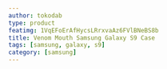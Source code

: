 ```yaml
---
author: tokodab
type: product
featimg: 1VqEFoErAfHycsLRrxvaAz6FVlBNeBS8b
title: Venom Mouth Samsung Galaxy S9 Case
tags: [samsung, galaxy, s9]
category: [samsung]
---
```

